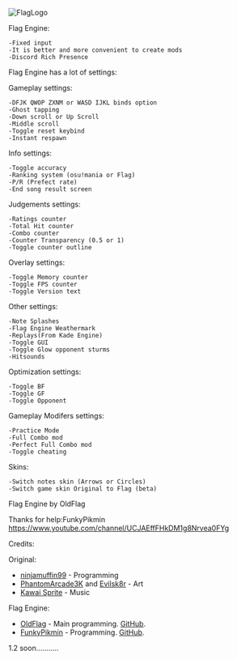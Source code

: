 ![FlagLogo](https://cdn.discordapp.com/attachments/985644665703383120/988013391207604234/unknown.png)

Flag Engine:

    -Fixed input
    -It is better and more convenient to create mods
    -Discord Rich Presence

Flag Engine has a lot of settings:

Gameplay settings:

    -DFJK QWOP ZXNM or WASD IJKL binds option
    -Ghost tapping
    -Down scroll or Up Scroll
    -Middle scroll
    -Toggle reset keybind
    -Instant respawn

Info settings:

    -Toggle accuracy
    -Ranking system (osu!mania or Flag)
    -P/R (Prefect rate)
    -End song result screen

Judgements settings:

    -Ratings counter
    -Total Hit counter
    -Combo counter
    -Counter Transparency (0.5 or 1)
    -Toggle counter outline

Overlay settings:

    -Toggle Memory counter
    -Toggle FPS counter
    -Toggle Version text

Other settings:

    -Note Splashes
    -Flag Engine Weathermark
    -Replays(From Kade Engine)
    -Toggle GUI
    -Toggle Glow opponent sturms
    -Hitsounds

Optimization settings:

    -Toggle BF
    -Toggle GF
    -Toggle Opponent

Gameplay Modifers settings:

    -Practice Mode
    -Full Combo mod
    -Perfect Full Combo mod
    -Toggle cheating

Skins:

    -Switch notes skin (Arrows or Circles)
    -Switch game skin Original to Flag (beta)

Flag Engine by OldFlag

Thanks for help:FunkyPikmin https://www.youtube.com/channel/UCJAEffFHkDM1g8Nrvea0FYg

Credits:

Original:
 - [ninjamuffin99](https://twitter.com/ninja_muffin99) - Programming
 - [PhantomArcade3K](https://twitter.com/phantomarcade3k) and [Evilsk8r](https://twitter.com/evilsk8r) - Art
 - [Kawai Sprite](https://twitter.com/kawaisprite) - Music

 Flag Engine:
- [OldFlag](https://www.youtube.com/channel/UCSoMQrybz6_rhQgtmHO2IFQ) - Main programming. [GitHub](https://github.com/ItzOldFlagDEV).
- [FunkyPikmin](https://www.youtube.com/channel/UCJAEffFHkDM1g8Nrvea0FYg) - Programming. [GitHub](https://github.com/FunkyPikmin).

1.2 soon...........
